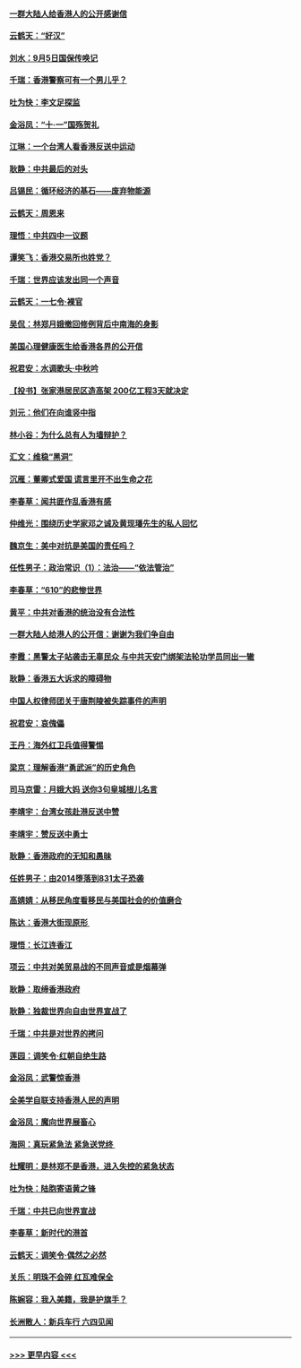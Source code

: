 #### [一群大陆人给香港人的公开感谢信](../pages/nsc993/n11514797.md?t=09120000) 
#### [云鹤天：“好汉”](../pages/nsc993/n11513536.md?t=09120000) 
#### [刘水：9月5日国保传唤记](../pages/nsc993/n11513460.md?t=09120000) 
#### [千瑞：香港警察可有一个男儿乎？](../pages/nsc993/n11513109.md?t=09120000) 
#### [吐为快：李文足探监](../pages/nsc993/n11509622.md?t=09120000) 
#### [金浴凤：“十‧一”国殇贺礼](../pages/nsc993/n11509593.md?t=09120000) 
#### [江琳：一个台湾人看香港反送中运动](../pages/nsc993/n11509211.md?t=09120000) 
#### [耿静：中共最后的对头](../pages/nsc993/n11508308.md?t=09120000) 
#### [吕锡民：循环经济的基石——废弃物能源](../pages/nsc993/n11508212.md?t=09120000) 
#### [云鹤天：周恩来](../pages/nsc993/n11508055.md?t=09120000) 
#### [理悟：中共四中一议题](../pages/nsc993/n11507782.md?t=09120000) 
#### [谭笑飞：香港交易所也姓党？](../pages/nsc993/n11507753.md?t=09120000) 
#### [千瑞：世界应该发出同一个声音](../pages/nsc993/n11507290.md?t=09120000) 
#### [云鹤天：一七令‧裸官](../pages/nsc993/n11507177.md?t=09120000) 
#### [吴侃：林郑月娥撤回修例背后中南海的身影](../pages/nsc993/n11506876.md?t=09120000) 
#### [美国心理健康医生给香港各界的公开信](../pages/nsc993/n11506809.md?t=09120000) 
#### [祝君安：水调歌头‧中秋吟](../pages/nsc993/n11506758.md?t=09120000) 
#### [【投书】张家港居民区造高架 200亿工程3天就决定](../pages/nsc993/n11506682.md?t=09120000) 
#### [刘元：他们在向谁竖中指](../pages/nsc993/n11505384.md?t=09120000) 
#### [林小谷：为什么总有人为墙辩护？](../pages/nsc993/n11505226.md?t=09120000) 
#### [汇文：维稳“黑洞”](../pages/nsc993/n11504347.md?t=09120000) 
#### [沉雁：董卿式爱国 谎言里开不出生命之花](../pages/nsc993/n11503215.md?t=09120000) 
#### [李春草：闻共匪作乱香港有感](../pages/nsc993/n11503072.md?t=09120000) 
#### [仲维光：围绕历史学家邓之诚及黄现璠先生的私人回忆](../pages/nsc993/n11501330.md?t=09120000) 
#### [魏京生：美中对抗是美国的责任吗？](../pages/nsc993/n11500723.md?t=09120000) 
#### [任性男子：政治常识（1）：法治——“依法管治”](../pages/nsc993/n11500791.md?t=09120000) 
#### [李春草：“610”的悲惨世界](../pages/nsc993/n11501141.md?t=09120000) 
#### [黄平：中共对香港的统治没有合法性](../pages/nsc993/n11499473.md?t=09120000) 
#### [一群大陆人给港人的公开信：谢谢为我们争自由](../pages/nsc993/n11500402.md?t=09120000) 
#### [李霞：黑警太子站袭击无辜民众 与中共天安门绑架法轮功学员同出一辙](../pages/nsc993/n11499805.md?t=09120000) 
#### [耿静：香港五大诉求的障碍物](../pages/nsc993/n11497578.md?t=09120000) 
#### [中国人权律师团关于唐荆陵被失踪事件的声明](../pages/nsc993/n11500014.md?t=09120000) 
#### [祝君安：哀傀儡](../pages/nsc993/n11499776.md?t=09120000) 
#### [王丹：海外红卫兵值得警惕](../pages/nsc993/n11498138.md?t=09120000) 
#### [梁京：理解香港“勇武派”的历史角色](../pages/nsc993/n11498006.md?t=09120000) 
#### [司马京雷：月娥大妈  送你3句皇城根儿名言](../pages/nsc993/n11497885.md?t=09120000) 
#### [李靖宇：台湾女孩赴港反送中赞](../pages/nsc993/n11497721.md?t=09120000) 
#### [李靖宇：赞反送中勇士](../pages/nsc993/n11497452.md?t=09120000) 
#### [耿静：香港政府的无知和愚昧](../pages/nsc993/n11494238.md?t=09120000) 
#### [任姓男子：由2014堕落到831太子恐袭](../pages/nsc993/n11496683.md?t=09120000) 
#### [高婧婧：从移民角度看移民与美国社会的价值磨合](../pages/nsc993/n11495757.md?t=09120000) 
#### [陈达：香港大街现原形 ](../pages/nsc993/n11495441.md?t=09120000) 
#### [理悟：长江连香江](../pages/nsc993/n11495377.md?t=09120000) 
#### [项云：中共对美贸易战的不同声音或是烟幕弹](../pages/nsc993/n11494929.md?t=09120000) 
#### [耿静：取缔香港政府](../pages/nsc993/n11494218.md?t=09120000) 
#### [耿静：独裁世界向自由世界宣战了](../pages/nsc993/n11494190.md?t=09120000) 
#### [千瑞：中共是对世界的拷问](../pages/nsc993/n11493021.md?t=09120000) 
#### [莲园：调笑令‧红朝自绝生路](../pages/nsc993/n11493011.md?t=09120000) 
#### [金浴凤：武警惊香港](../pages/nsc993/n11492994.md?t=09120000) 
#### [全美学自联支持香港人民的声明](../pages/nsc993/n11492630.md?t=09120000) 
#### [金浴凤：魔向世界展畜心](../pages/nsc993/n11492599.md?t=09120000) 
#### [海网：真玩紧急法 紧急送党终 ](../pages/nsc993/n11492535.md?t=09120000) 
#### [杜耀明：是林郑不是香港，进入失控的紧急状态](../pages/nsc993/n11491420.md?t=09120000) 
#### [吐为快：陆胞寄语黄之锋](../pages/nsc993/n11491117.md?t=09120000) 
#### [千瑞：中共已向世界宣战](../pages/nsc993/n11490123.md?t=09120000) 
#### [李春草：新时代的港首](../pages/nsc993/n11489864.md?t=09120000) 
#### [云鹤天：调笑令·偶然之必然](../pages/nsc993/n11489701.md?t=09120000) 
#### [关乐：明珠不会碎 红瓦难保全](../pages/nsc993/n11489647.md?t=09120000) 
#### [陈婉容：我入美籍，我是护旗手？](../pages/nsc993/n11487908.md?t=09120000) 
#### [长洲散人：新兵车行 六四见闻](../pages/nsc993/n11487729.md?t=09120000) 

----
#### [ >>> 更早内容 <<< ](../indexes/nsc993-earlier.md)
